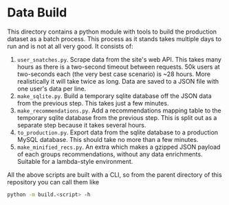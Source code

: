 # Data Build

This directory contains a python module with tools to build the production dataset as a batch process. This process as it stands takes multiple days to run and is not at all very good. It consists of:

1. `user_snatches.py`. Scrape data from the site's web API. This takes many hours as there is a two-second timeout between requests. 50k users at two-seconds each (the very best case scenario) is ~28 hours. More realistically it will take twice as long. Data are saved to a JSON file with one user's data per line.
2. `make_sqlite.py`. Build a temporary sqlite database off the JSON data from the previous step. This takes just a few minutes.
3. `make_recommendations.py`. Add a recommendations mapping table to the temporary sqlite database from the previous step. This is split out as a separate step because it takes several hours.
4. `to_production.py`. Export data from the sqlite database to a production MySQL database. This should take no more than a few minutes.
5. `make_minified_recs.py`. An extra which makes a gzipped JSON payload of each groups recommendations, without any data enrichments. Suitable for a lambda-style environment.

All the above scripts are built with a CLI, so from the parent directory of this repository you can call them like

```sh
python -m build.<script> -h
```


